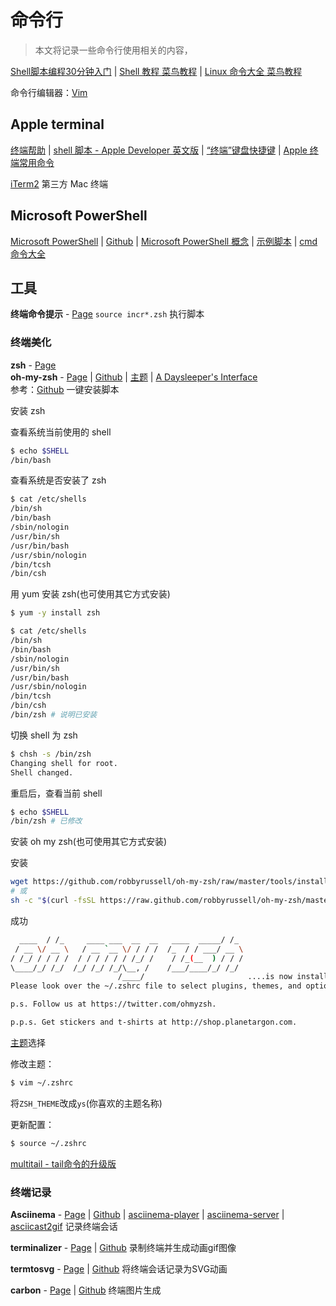 # 命令行

> 本文将记录一些命令行使用相关的内容，

[Shell脚本编程30分钟入门](https://github.com/qinjx/30min_guides/blob/master/shell.md) | 
[Shell 教程 菜鸟教程](http://www.runoob.com/linux/linux-shell.html) | 
[Linux 命令大全 菜鸟教程](http://www.runoob.com/linux/linux-command-manual.html)  

命令行编辑器：[Vim](vim.md)  

## Apple terminal

[终端帮助](https://support.apple.com/zh-cn/guide/terminal/welcome/mac) | 
[shell 脚本 - Apple Developer 英文版](https://developer.apple.com/library/archive/documentation/OpenSource/Conceptual/ShellScripting/Introduction/Introduction.html)  | 
[“终端”键盘快捷键](https://support.apple.com/zh-cn/guide/terminal/trmlshtcts/2.8/mac/10.13) | 
[Apple 终端常用命令](http://www.cnblogs.com/iphone520/archive/2012/03/26/2418468.html)  
 
[iTerm2](https://www.iterm2.com) 第三方 Mac 终端  

## Microsoft PowerShell

[Microsoft PowerShell](https://docs.microsoft.com/zh-cn/powershell/) | 
[Github](https://github.com/PowerShell/PowerShell) | 
[Microsoft PowerShell 概念](https://docs.microsoft.com/zh-cn/powershell/scripting/getting-started/fundamental/understanding-important-powershell-concepts?view=powershell-6) | 
[示例脚本](https://docs.microsoft.com/zh-cn/powershell/scripting/getting-started/fundamental/sample-scripts-for-administration?view=powershell-6) | 
[cmd 命令大全](https://www.cnblogs.com/accumulater/p/7110811.html)  

## 工具

**终端命令提示** - 
[Page](http://mimosa-pudica.net/zsh-incremental.html) `source incr*.zsh` 执行脚本  

### 终端美化

**zsh** - [Page](http://www.zsh.org/)  
**oh-my-zsh** - [Page](https://ohmyz.sh/) | 
[Github](https://github.com/robbyrussell/oh-my-zsh) | 
[主题](https://link.jianshu.com/?t=https://github.com/robbyrussell/oh-my-zsh/wiki/themes) | 
[A Daysleeper's Interface](https://blog.ysmood.org/my-ys-terminal-theme/)  
参考：[Github](https://github.com/monlor/Mac-Terminal) 
一键安装脚本  

安装 zsh

查看系统当前使用的 shell

```bash
$ echo $SHELL
/bin/bash
```

查看系统是否安装了 zsh

```bash
$ cat /etc/shells
/bin/sh
/bin/bash
/sbin/nologin
/usr/bin/sh
/usr/bin/bash
/usr/sbin/nologin
/bin/tcsh
/bin/csh
```

用 yum 安装 zsh(也可使用其它方式安装)

```bash
$ yum -y install zsh
```

```bash
$ cat /etc/shells
/bin/sh
/bin/bash
/sbin/nologin
/usr/bin/sh
/usr/bin/bash
/usr/sbin/nologin
/bin/tcsh
/bin/csh
/bin/zsh # 说明已安装
```

切换 shell 为 zsh

```bash
$ chsh -s /bin/zsh
Changing shell for root.
Shell changed.
```

重启后，查看当前 shell

```bash
$ echo $SHELL
/bin/zsh # 已修改
```

安装 oh my zsh(也可使用其它方式安装)

安装

```bash
wget https://github.com/robbyrussell/oh-my-zsh/raw/master/tools/install.sh -O - | sh
# 或
sh -c "$(curl -fsSL https://raw.github.com/robbyrussell/oh-my-zsh/master/tools/install.sh)"
```

成功

```bash
  ____  / /_     ____ ___  __  __   ____  _____/ /_  
 / __ \/ __ \   / __ `__ \/ / / /  /_  / / ___/ __ \ 
/ /_/ / / / /  / / / / / / /_/ /    / /_(__  ) / / / 
\____/_/ /_/  /_/ /_/ /_/\__, /    /___/____/_/ /_/  
                        /____/                       ....is now installed!
Please look over the ~/.zshrc file to select plugins, themes, and options.

p.s. Follow us at https://twitter.com/ohmyzsh.

p.p.s. Get stickers and t-shirts at http://shop.planetargon.com.
```

[主题](https://link.jianshu.com/?t=https://github.com/robbyrussell/oh-my-zsh/wiki/themes)选择

修改主题：

```bash
$ vim ~/.zshrc
```

将`ZSH_THEME`改成`ys`(你喜欢的主题名称)

更新配置：

```bash
$ source ~/.zshrc
```

[multitail - tail命令的升级版](https://github.com/flok99/multitail)  

### 终端记录

**Asciinema** - [Page](https://asciinema.org/) | [Github](https://github.com/asciinema/asciinema) | 
[asciinema-player](https://github.com/asciinema/asciinema-player) | [asciinema-server](https://github.com/asciinema/asciinema-server) | [asciicast2gif](https://github.com/asciinema/asciicast2gif) 
记录终端会话  

**terminalizer** - [Page](https://terminalizer.com) | 
[Github](https://github.com/faressoft/terminalizer) 录制终端并生成动画gif图像  

**termtosvg** - [Page](https://nbedos.github.io/termtosvg/) | 
[Github](https://github.com/nbedos/termtosvg) 
将终端会话记录为SVG动画  

**carbon** - [Page](https://carbon.now.sh) | 
[Github](https://github.com/dawnlabs/carbon) 
终端图片生成
